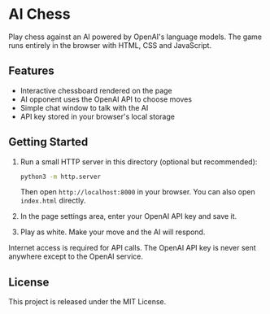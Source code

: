 # AI Chess

Play chess against an AI powered by OpenAI's language models. The game runs entirely in the browser with HTML, CSS and JavaScript.

## Features

- Interactive chessboard rendered on the page
- AI opponent uses the OpenAI API to choose moves
- Simple chat window to talk with the AI
- API key stored in your browser's local storage

## Getting Started

1. Run a small HTTP server in this directory (optional but recommended):

   ```bash
   python3 -m http.server
   ```

   Then open `http://localhost:8000` in your browser. You can also open `index.html` directly.

2. In the page settings area, enter your OpenAI API key and save it.
3. Play as white. Make your move and the AI will respond.

Internet access is required for API calls. The OpenAI API key is never sent anywhere except to the OpenAI service.

## License

This project is released under the MIT License.
